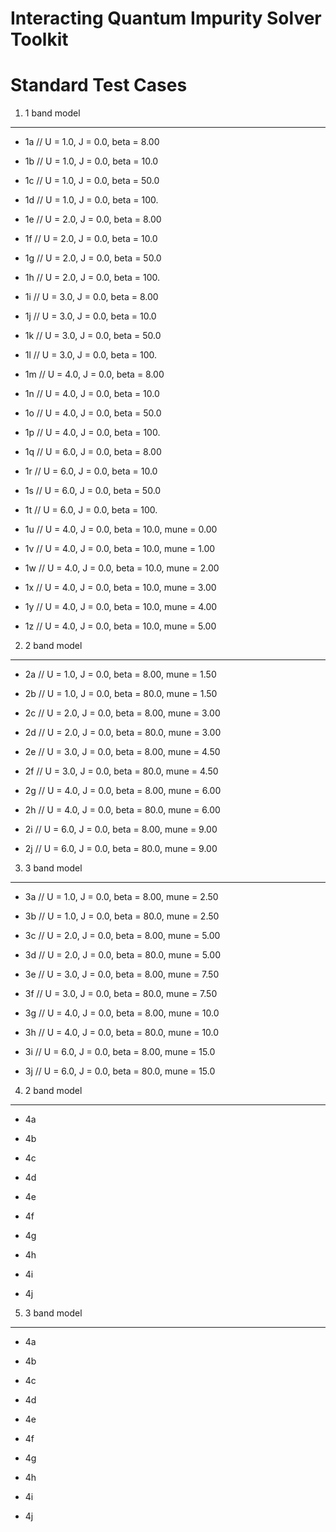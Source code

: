 


Interacting Quantum Impurity Solver Toolkit
===========================================

Standard Test Cases
===================



1. 1 band model
---------------

* 1a // U = 1.0, J = 0.0, beta = 8.00

* 1b // U = 1.0, J = 0.0, beta = 10.0

* 1c // U = 1.0, J = 0.0, beta = 50.0

* 1d // U = 1.0, J = 0.0, beta = 100.

* 1e // U = 2.0, J = 0.0, beta = 8.00

* 1f // U = 2.0, J = 0.0, beta = 10.0

* 1g // U = 2.0, J = 0.0, beta = 50.0

* 1h // U = 2.0, J = 0.0, beta = 100.

* 1i // U = 3.0, J = 0.0, beta = 8.00

* 1j // U = 3.0, J = 0.0, beta = 10.0

* 1k // U = 3.0, J = 0.0, beta = 50.0

* 1l // U = 3.0, J = 0.0, beta = 100.

* 1m // U = 4.0, J = 0.0, beta = 8.00

* 1n // U = 4.0, J = 0.0, beta = 10.0

* 1o // U = 4.0, J = 0.0, beta = 50.0

* 1p // U = 4.0, J = 0.0, beta = 100.

* 1q // U = 6.0, J = 0.0, beta = 8.00

* 1r // U = 6.0, J = 0.0, beta = 10.0

* 1s // U = 6.0, J = 0.0, beta = 50.0

* 1t // U = 6.0, J = 0.0, beta = 100.

* 1u // U = 4.0, J = 0.0, beta = 10.0, mune = 0.00

* 1v // U = 4.0, J = 0.0, beta = 10.0, mune = 1.00

* 1w // U = 4.0, J = 0.0, beta = 10.0, mune = 2.00

* 1x // U = 4.0, J = 0.0, beta = 10.0, mune = 3.00

* 1y // U = 4.0, J = 0.0, beta = 10.0, mune = 4.00

* 1z // U = 4.0, J = 0.0, beta = 10.0, mune = 5.00


2. 2 band model
---------------

* 2a // U = 1.0, J = 0.0, beta = 8.00, mune = 1.50

* 2b // U = 1.0, J = 0.0, beta = 80.0, mune = 1.50

* 2c // U = 2.0, J = 0.0, beta = 8.00, mune = 3.00

* 2d // U = 2.0, J = 0.0, beta = 80.0, mune = 3.00

* 2e // U = 3.0, J = 0.0, beta = 8.00, mune = 4.50

* 2f // U = 3.0, J = 0.0, beta = 80.0, mune = 4.50

* 2g // U = 4.0, J = 0.0, beta = 8.00, mune = 6.00

* 2h // U = 4.0, J = 0.0, beta = 80.0, mune = 6.00

* 2i // U = 6.0, J = 0.0, beta = 8.00, mune = 9.00

* 2j // U = 6.0, J = 0.0, beta = 80.0, mune = 9.00


3. 3 band model
---------------

* 3a // U = 1.0, J = 0.0, beta = 8.00, mune = 2.50

* 3b // U = 1.0, J = 0.0, beta = 80.0, mune = 2.50

* 3c // U = 2.0, J = 0.0, beta = 8.00, mune = 5.00

* 3d // U = 2.0, J = 0.0, beta = 80.0, mune = 5.00

* 3e // U = 3.0, J = 0.0, beta = 8.00, mune = 7.50

* 3f // U = 3.0, J = 0.0, beta = 80.0, mune = 7.50

* 3g // U = 4.0, J = 0.0, beta = 8.00, mune = 10.0

* 3h // U = 4.0, J = 0.0, beta = 80.0, mune = 10.0

* 3i // U = 6.0, J = 0.0, beta = 8.00, mune = 15.0

* 3j // U = 6.0, J = 0.0, beta = 80.0, mune = 15.0


4. 2 band model
---------------

* 4a

* 4b

* 4c

* 4d

* 4e

* 4f

* 4g

* 4h

* 4i

* 4j


5. 3 band model
---------------

* 4a

* 4b

* 4c

* 4d

* 4e

* 4f

* 4g

* 4h

* 4i

* 4j
